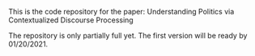 This is the code repository for the paper: Understanding Politics via Contextualized Discourse Processing

The repository is only partially full yet. The first version will be ready by 01/20/2021.
